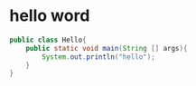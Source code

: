 # hello word
```java
public class Hello{
	public static void main(String [] args){
		System.out.println("hello");
	}
}
```